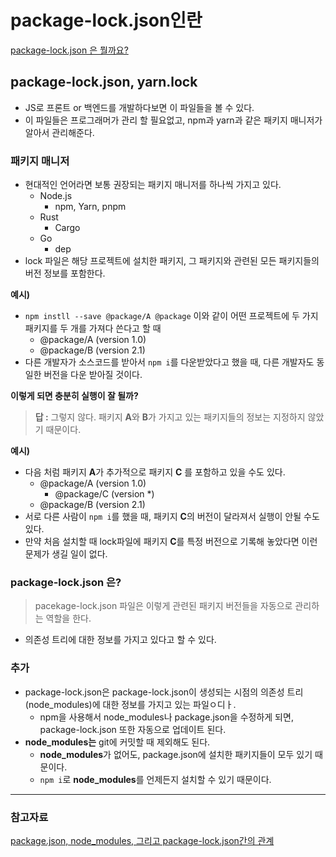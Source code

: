 # package-lock.json인란

[package-lock.json 은 뭘까요?](https://www.youtube.com/watch?v=P2CtFD6xa54)

## package-lock.json, yarn.lock

- JS로 프론트 or 백엔드를 개발하다보면 이 파일들을 볼 수 있다.
- 이 파일들은 프로그래머가 관리 할 필요없고, npm과 yarn과 같은 패키지 매니저가 알아서 관리해준다.

### 패키지 매니저

- 현대적인 언어라면 보통 권장되는 패키지 매니저를 하나씩 가지고 있다.
    - Node.js
        - npm, Yarn, pnpm
    - Rust
        - Cargo
    - Go
        - dep
- lock 파일은 해당 프로젝트에 설치한 패키지, 그 패키지와 관련된 모든 패키지들의 버전 정보를 포함한다.

**예시)**

- `npm instll --save @package/A @package` 이와 같이 어떤 프로젝트에 두 가지 패키지를 두 개를 가져다 쓴다고 할 때
    - @package/A (version 1.0)
    - @package/B (version 2.1)
- 다른 개발자가 소스코드를 받아서 `npm i`를 다운받았다고 했을 때, 다른 개발자도 동일한 버전을 다운 받아질 것이다.

**이렇게 되면 충분히 실행이 잘 될까?**

> **답 :** 그렇지 않다. 패키지 **A**와 **B**가 가지고 있는 패키지들의 정보는 지정하지 않았기 때문이다.
> 

**예시)**

- 다음 처럼 패키지 **A**가 추가적으로 패키지 **C** 를 포함하고 있을 수도 있다.
    - @package/A (version 1.0)
        - @package/C (version *)
    - @package/B (version 2.1)
- 서로 다른 사람이 `npm i`를 했을 때, 패키지 **C**의 버전이 달라져서 실행이 안될 수도 있다.
- 만약 처음 설치할 때 lock파일에 패키지 **C**를 특정 버전으로 기록해 놓았다면 이런 문제가 생길 일이 없다.

### package-lock.json 은?

> pacekage-lock.json 파일은 이렇게 관련된 패키지 버전들을 자동으로 관리하는 역할을 한다.
> 
- 의존성 트리에 대한 정보를 가지고 있다고 할 수 있다.

### 추가

- package-lock.json은 package-lock.json이 생성되는 시점의 의존성 트리(node_modules)에 대한 정보를 가지고 있는 파일ㅇ디ㅏ.
    - npm을 사용해서 node_modules나 package.json을 수정하게 되면, package-lock.json 또한 자동으로 업데이트 된다.
- **node_modules는** git에 커밋할 때 제외해도 된다.
    - **node_modules**가 없어도, package.json에 설치한 패키지들이 모두 있기 때문이다.
    - `npm i`로 **node_modules**를 언제든지 설치할 수 있기 때문이다.

---

### **참고자료**

[package.json, node_modules, 그리고 package-lock.json간의 관계](https://cheonmro.github.io/2018/12/23/package-json/)